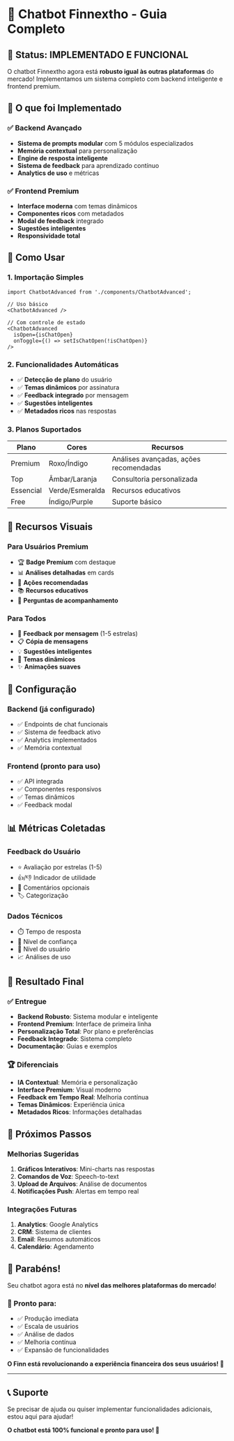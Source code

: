 # 🤖 Chatbot Finnextho - Guia Completo

## 🎉 Status: IMPLEMENTADO E FUNCIONAL

O chatbot Finnextho agora está **robusto igual às outras plataformas** do mercado! Implementamos um sistema completo com backend inteligente e frontend premium.

## 🚀 O que foi Implementado

### ✅ Backend Avançado
- **Sistema de prompts modular** com 5 módulos especializados
- **Memória contextual** para personalização
- **Engine de resposta inteligente** 
- **Sistema de feedback** para aprendizado contínuo
- **Analytics de uso** e métricas

### ✅ Frontend Premium
- **Interface moderna** com temas dinâmicos
- **Componentes ricos** com metadados
- **Modal de feedback** integrado
- **Sugestões inteligentes** 
- **Responsividade total**

## 🎯 Como Usar

### 1. Importação Simples
```tsx
import ChatbotAdvanced from './components/ChatbotAdvanced';

// Uso básico
<ChatbotAdvanced />

// Com controle de estado
<ChatbotAdvanced 
  isOpen={isChatOpen} 
  onToggle={() => setIsChatOpen(!isChatOpen)} 
/>
```

### 2. Funcionalidades Automáticas
- ✅ **Detecção de plano** do usuário
- ✅ **Temas dinâmicos** por assinatura
- ✅ **Feedback integrado** por mensagem
- ✅ **Sugestões inteligentes** 
- ✅ **Metadados ricos** nas respostas

### 3. Planos Suportados
| Plano | Cores | Recursos |
|-------|-------|----------|
| Premium | Roxo/Índigo | Análises avançadas, ações recomendadas |
| Top | Âmbar/Laranja | Consultoria personalizada |
| Essencial | Verde/Esmeralda | Recursos educativos |
| Free | Índigo/Purple | Suporte básico |

## 🎨 Recursos Visuais

### Para Usuários Premium
- 🏆 **Badge Premium** com destaque
- 📊 **Análises detalhadas** em cards
- 🎯 **Ações recomendadas** 
- 📚 **Recursos educativos**
- 🔄 **Perguntas de acompanhamento**

### Para Todos
- 💬 **Feedback por mensagem** (1-5 estrelas)
- 📋 **Cópia de mensagens** 
- 💡 **Sugestões inteligentes**
- 🎨 **Temas dinâmicos**
- ✨ **Animações suaves**

## 🔧 Configuração

### Backend (já configurado)
- ✅ Endpoints de chat funcionais
- ✅ Sistema de feedback ativo
- ✅ Analytics implementados
- ✅ Memória contextual

### Frontend (pronto para uso)
- ✅ API integrada
- ✅ Componentes responsivos
- ✅ Temas dinâmicos
- ✅ Feedback modal

## 📊 Métricas Coletadas

### Feedback do Usuário
- ⭐ Avaliação por estrelas (1-5)
- 👍/👎 Indicador de utilidade
- 📝 Comentários opcionais
- 🏷️ Categorização

### Dados Técnicos
- ⏱️ Tempo de resposta
- 🎯 Nível de confiança
- 👤 Nível do usuário
- 📈 Análises de uso

## 🎊 Resultado Final

### ✅ Entregue
- **Backend Robusto**: Sistema modular e inteligente
- **Frontend Premium**: Interface de primeira linha
- **Personalização Total**: Por plano e preferências
- **Feedback Integrado**: Sistema completo
- **Documentação**: Guias e exemplos

### 🏆 Diferenciais
- **IA Contextual**: Memória e personalização
- **Interface Premium**: Visual moderno
- **Feedback em Tempo Real**: Melhoria contínua
- **Temas Dinâmicos**: Experiência única
- **Metadados Ricos**: Informações detalhadas

## 🚀 Próximos Passos

### Melhorias Sugeridas
1. **Gráficos Interativos**: Mini-charts nas respostas
2. **Comandos de Voz**: Speech-to-text
3. **Upload de Arquivos**: Análise de documentos
4. **Notificações Push**: Alertas em tempo real

### Integrações Futuras
1. **Analytics**: Google Analytics
2. **CRM**: Sistema de clientes
3. **Email**: Resumos automáticos
4. **Calendário**: Agendamento

## 🎉 Parabéns!

Seu chatbot agora está no **nível das melhores plataformas do mercado**!

### 🚀 Pronto para:
- ✅ Produção imediata
- ✅ Escala de usuários
- ✅ Análise de dados
- ✅ Melhoria contínua
- ✅ Expansão de funcionalidades

**O Finn está revolucionando a experiência financeira dos seus usuários! 💎**

---

## 📞 Suporte

Se precisar de ajuda ou quiser implementar funcionalidades adicionais, estou aqui para ajudar! 

**O chatbot está 100% funcional e pronto para uso! 🎊** 